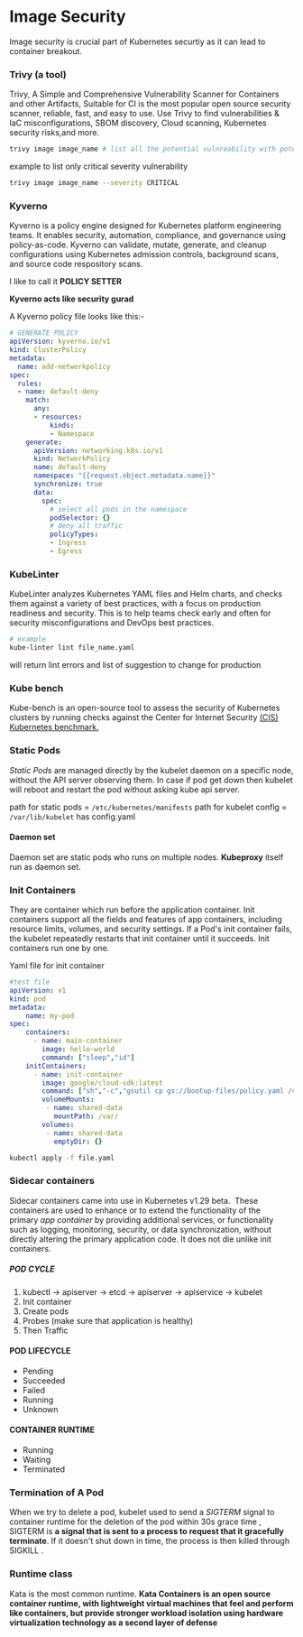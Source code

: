 # Image Security

Image security  is crucial  part of Kubernetes securtiy  as it can lead to container breakout.
### Trivy (a tool)

Trivy, A Simple and Comprehensive Vulnerability Scanner for Containers and other Artifacts, Suitable for CI is the most popular open source security scanner, reliable, fast, and easy to use. Use Trivy to find vulnerabilities & IaC misconfigurations, SBOM discovery, Cloud scanning, Kubernetes security risks,and more.

```bash
trivy image image_name # list all the potential vulnreability with potenial severity like critical medium high low
```
example to list only critical severity vulnerability 
```bash
trivy image image_name --severity CRITICAL
```

### Kyverno

Kyverno is a policy engine designed for Kubernetes platform engineering teams. It enables security, automation, compliance, and governance using policy-as-code. Kyverno can validate, mutate, generate, and cleanup configurations using Kubernetes admission controls, background scans, and source code respository scans.

I like to call it **POLICY SETTER**

**Kyverno acts like security gurad**

A Kyverno  policy file looks like this:-

```yaml
# GENERATE POLICY
apiVersion: kyverno.io/v1
kind: ClusterPolicy
metadata:
  name: add-networkpolicy
spec:
  rules:
  - name: default-deny
    match:
      any:
      - resources:
          kinds:
          - Namespace
    generate:
      apiVersion: networking.k8s.io/v1
      kind: NetworkPolicy
      name: default-deny
      namespace: "{{request.object.metadata.name}}"
      synchronize: true
      data:
        spec:
          # select all pods in the namespace
          podSelector: {}
          # deny all traffic
          policyTypes:
          - Ingress
          - Egress
```

### KubeLinter

KubeLinter analyzes Kubernetes YAML files and Helm charts, and checks them against a variety of best practices, with a focus on production readiness and security. This is to help teams check early and often for security misconfigurations and DevOps best practices.

```bash
# example
kube-linter lint file_name.yaml
```
will return lint errors and list of suggestion to change for production

### Kube bench

Kube-bench is an open-source tool to assess the security of Kubernetes clusters by running checks against the Center for Internet Security [(CIS) Kubernetes benchmark.](https://www.cisecurity.org/benchmark/kubernetes)

### Static Pods

_Static Pods_ are managed directly by the kubelet daemon on a specific node, without the API server observing them. In case if pod get down then kubelet will reboot and restart the pod without asking kube api server.

path for static pods = `/etc/kubernetes/manifests`
path for kubelet config = `/var/lib/kubelet` has config.yaml
#### Daemon set
Daemon set are static pods who runs on multiple nodes.
**Kubeproxy** itself run as daemon set. 

### Init Containers

They are container which run before the application container.
Init containers support all the fields and features of app containers, including resource limits, volumes, and security settings.
If a Pod's init container fails, the kubelet repeatedly restarts that init container until it succeeds.
Init containers run one by one.

Yaml file for init container

```yaml
#test file
apiVersion: v1
kind: pod
metadata:
    name: my-pod
spec:
    containers:
      - name: main-container
        image: hello-world
        command: ["sleep","id"]
    initContainers:
      - name: init-container
        image: google/cloud-sdk:latest
        command: ["sh","-c","gsutil cp gs://bootup-files/policy.yaml /var/policies"]
        volumeMounts:
         - name: shared-data
           mountPath: /var/
        volumes:
         - name: shared-data
           emptyDir: {}
```

```bash
kubectl apply -f file.yaml
```

### Sidecar containers

Sidecar containers came into use in Kubernetes v1.29 beta.  These containers are used to enhance or to extend the functionality of the primary _app container_ by providing additional services, or functionality such as logging, monitoring, security, or data synchronization, without directly altering the primary application code. It does not die unlike init containers.


##### POD CYCLE

1. kubectl -> apiserver -> etcd -> apiserver -> apiservice -> kubelet
2. Init container 
3. Create pods
4. Probes (make sure that application is healthy)
5. Then Traffic

#### POD LIFECYCLE

- Pending
- Succeeded 
- Failed
- Running
- Unknown

#### CONTAINER RUNTIME
- Running
- Waiting
- Terminated

### Termination of A Pod

When we try to delete a pod, kubelet used to send a _SIGTERM_ signal to container runtime for the deletion of the pod within 30s grace time , SIGTERM is **a signal that is sent to a process to request that it gracefully terminate**. If it doesn't shut down in time, the process is then killed through SIGKILL .

### Runtime class

Kata is the most common runtime. **Kata Containers is an open source container runtime, with lightweight virtual machines that feel and perform like containers, but provide stronger workload isolation using hardware virtualization technology as a second layer of defense**

